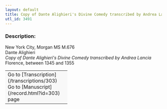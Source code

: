 ```yaml
---
layout: default
title: Copy of Dante Alighieri's Divine Comedy transcribed by Andrea Lancia
utl_id: 3491
---
```


### Description:

New York City, Morgan MS M.676<br>
Dante Alighieri<br>
_Copy of Dante Alighieri's Divine Comedy transcribed by Andrea Lancia_<br>
Florence, between 1345 and 1355

<table border="0.5" cellpadding="1" cellspacing="1" style="width: 200px; background-color:#F8F8F8;"><tbody><tr><td>Go to [Transcription](/transcriptions/303)<br>
Go to [Manuscript](/record.html?id=303) page</td></tr></tbody></table> <br>
